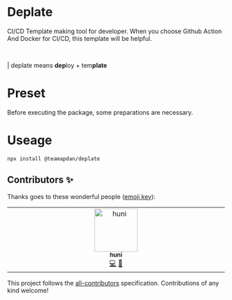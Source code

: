 # Deplate

CI/CD Template making tool for developer. When you choose Github Action And Docker for CI/CD, this template will be helpful.

<br>

| deplate means **dep**loy + tem**plate**

# Preset

Before executing the package, some preparations are necessary.

# Useage

```shell
npx install @teamapdan/deplate
```

## Contributors ✨

Thanks goes to these wonderful people ([emoji key](https://allcontributors.org/docs/en/emoji-key)):

<!-- ALL-CONTRIBUTORS-LIST:START - Do not remove or modify this section -->
<!-- prettier-ignore-start -->
<!-- markdownlint-disable -->
<table>
  <tbody>
    <tr>
      <td align="center" valign="top" width="14.28%"><a href="https://github.com/Skyrich2000"><img src="https://avatars.githubusercontent.com/u/46391729?v=4?s=100" width="100px;" alt="huni"/><br /><sub><b>huni</b></sub></a><br /><a href="https://github.com/rkskekzzz/deplate/commits?author=Skyrich2000" title="Code">💻</a> <a href="https://github.com/rkskekzzz/deplate/commits?author=Skyrich2000" title="Documentation">📖</a></td>
    </tr>
  </tbody>
</table>

<!-- markdownlint-restore -->
<!-- prettier-ignore-end -->

<!-- ALL-CONTRIBUTORS-LIST:END -->

This project follows the [all-contributors](https://github.com/all-contributors/all-contributors) specification. Contributions of any kind welcome!
